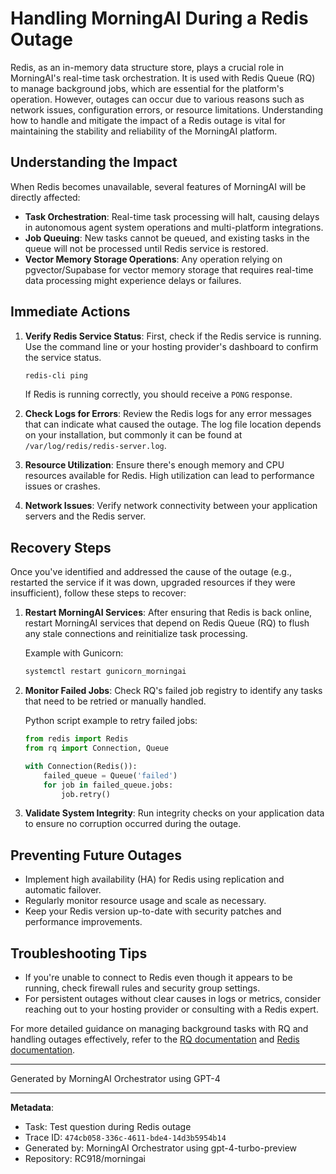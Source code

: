 # Handling MorningAI During a Redis Outage

Redis, as an in-memory data structure store, plays a crucial role in MorningAI's real-time task orchestration. It is used with Redis Queue (RQ) to manage background jobs, which are essential for the platform's operation. However, outages can occur due to various reasons such as network issues, configuration errors, or resource limitations. Understanding how to handle and mitigate the impact of a Redis outage is vital for maintaining the stability and reliability of the MorningAI platform.

## Understanding the Impact

When Redis becomes unavailable, several features of MorningAI will be directly affected:
- **Task Orchestration**: Real-time task processing will halt, causing delays in autonomous agent system operations and multi-platform integrations.
- **Job Queuing**: New tasks cannot be queued, and existing tasks in the queue will not be processed until Redis service is restored.
- **Vector Memory Storage Operations**: Any operation relying on pgvector/Supabase for vector memory storage that requires real-time data processing might experience delays or failures.

## Immediate Actions

1. **Verify Redis Service Status**: First, check if the Redis service is running. Use the command line or your hosting provider's dashboard to confirm the service status.

    ```bash
    redis-cli ping
    ```

    If Redis is running correctly, you should receive a `PONG` response.

2. **Check Logs for Errors**: Review the Redis logs for any error messages that can indicate what caused the outage. The log file location depends on your installation, but commonly it can be found at `/var/log/redis/redis-server.log`.

3. **Resource Utilization**: Ensure there's enough memory and CPU resources available for Redis. High utilization can lead to performance issues or crashes.

4. **Network Issues**: Verify network connectivity between your application servers and the Redis server.

## Recovery Steps

Once you've identified and addressed the cause of the outage (e.g., restarted the service if it was down, upgraded resources if they were insufficient), follow these steps to recover:

1. **Restart MorningAI Services**: After ensuring that Redis is back online, restart MorningAI services that depend on Redis Queue (RQ) to flush any stale connections and reinitialize task processing.
   
   Example with Gunicorn:
   ```bash
   systemctl restart gunicorn_morningai
   ```

2. **Monitor Failed Jobs**: Check RQ's failed job registry to identify any tasks that need to be retried or manually handled.
   
   Python script example to retry failed jobs:
   ```python
   from redis import Redis
   from rq import Connection, Queue

   with Connection(Redis()):
       failed_queue = Queue('failed')
       for job in failed_queue.jobs:
           job.retry()
   ```

3. **Validate System Integrity**: Run integrity checks on your application data to ensure no corruption occurred during the outage.

## Preventing Future Outages

- Implement high availability (HA) for Redis using replication and automatic failover.
- Regularly monitor resource usage and scale as necessary.
- Keep your Redis version up-to-date with security patches and performance improvements.

## Troubleshooting Tips

- If you're unable to connect to Redis even though it appears to be running, check firewall rules and security group settings.
- For persistent outages without clear causes in logs or metrics, consider reaching out to your hosting provider or consulting with a Redis expert.

For more detailed guidance on managing background tasks with RQ and handling outages effectively, refer to the [RQ documentation](http://python-rq.org/docs/) and [Redis documentation](https://redis.io/documentation).

---
Generated by MorningAI Orchestrator using GPT-4

---

**Metadata**:
- Task: Test question during Redis outage
- Trace ID: `474cb058-336c-4611-bde4-14d3b5954b14`
- Generated by: MorningAI Orchestrator using gpt-4-turbo-preview
- Repository: RC918/morningai

